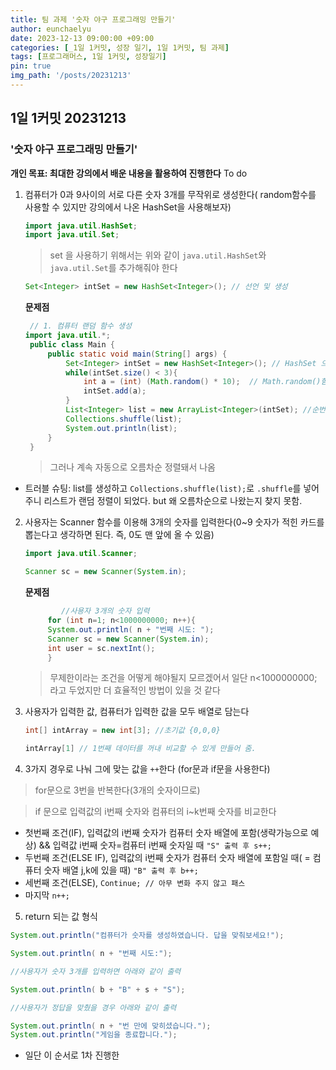 ```yaml
---
title: 팀 과제 '숫자 야구 프로그래밍 만들기'
author: eunchaelyu
date: 2023-12-13 09:00:00 +09:00
categories: [_1일 1커밋, 성장 일기, 1일 1커밋, 팀 과제]
tags: [프로그래머스, 1일 1커밋, 성장일기]
pin: true
img_path: '/posts/20231213'
---
```


## 1일 1커밋 20231213
### '숫자 야구 프로그래밍 만들기'
**개인 목표: 최대한 강의에서 배운 내용을 활용하여 진행한다**
To do
1. 컴퓨터가 0과 9사이의 서로 다른 숫자 3개를 무작위로 생성한다( random함수를 사용할 수 있지만 강의에서 나온 HashSet을 사용해보자)
   ```java
   import java.util.HashSet;
   import java.util.Set;
   ```
   > set 을 사용하기 위해서는 위와 같이 ``java.util.HashSet``와 ``java.util.Set``를 추가해줘야 한다
   ```java
   Set<Integer> intSet = new HashSet<Integer>(); // 선언 및 생성
   ```

   **문제점**    
   ```java
    // 1. 컴퓨터 랜덤 함수 생성
   import java.util.*;
    public class Main {
        public static void main(String[] args) {
            Set<Integer> intSet = new HashSet<Integer>(); // HashSet 으로 생성한 intSet 에 3번 돌면서 0~9까지의 수를 중복과 순서를 고려 하지 않고 랜덤 배열 한다.(HashSet 의 특징을 이용함)
            while(intSet.size() < 3){
                int a = (int) (Math.random() * 10);  // Math.random()함수는 0.xxxx ~ 0.9xxx(부동소수점 난수) 까지의 값을 반환하기 때문에 10을 곱해준다
                intSet.add(a);
            }
            List<Integer> list = new ArrayList<Integer>(intSet); //순번값(인덱스)로 값을 하나씩 조회 가능
            Collections.shuffle(list);
            System.out.println(list);
        }
    }
    ```    
   > 그러나 계속 자동으로 오름차순 정렬돼서 나옴    
  - 트러블 슈팅: list를 생성하고 ``Collections.shuffle(list);``로 ``.shuffle``를 넣어주니 리스트가 랜덤 정렬이 되었다. but 왜 오름차순으로 나왔는지 찾지 못함. 
   
2. 사용자는 Scanner 함수를 이용해 3개의 숫자를 입력한다(0~9 숫자가 적힌 카드를 뽑는다고 생각하면 된다. 즉, 0도 맨 앞에 올 수 있음)
   ```java
   import java.util.Scanner;
   ```
   ```java
   Scanner sc = new Scanner(System.in);
   ```

   **문제점**
   ```java
           //사용자 3개의 숫자 입력
        for (int n=1; n<1000000000; n++){
        System.out.println( n + "번째 시도: ");
        Scanner sc = new Scanner(System.in);
        int user = sc.nextInt();
        }
   ```
   > 무제한이라는 조건을 어떻게 해야될지 모르겠어서 일단 n<1000000000; 라고 두었지만 더 효율적인 방법이 있을 것 같다
   
3. 사용자가 입력한 값, 컴퓨터가 입력한 값을 모두 배열로 담는다
   ```java
   int[] intArray = new int[3]; //초기값 {0,0,0}
   ```
   ```java
   intArray[1] // 1번째 데이터를 꺼내 비교할 수 있게 만들어 줌.
   ```

   
4. 3가지 경우로 나눠 그에 맞는 값을 ``++``한다 (for문과 if문을 사용한다)    
> for문으로 3번을 반복한다(3개의 숫자이므로)    

> if 문으로 입력값의 i번째 숫자와 컴퓨터의 i~k번째 숫자를 비교한다     
- 첫번째 조건(IF), 입력값의 i번째 숫자가 컴퓨터 숫자 배열에 포함(생략가능으로 예상) && 입력값 i번째 숫자=컴퓨터 i번째 숫자일 때  ``"S" 출력 후 s++;``
- 두번째 조건(ELSE IF), 입력값의 i번째 숫자가 컴퓨터 숫자 배열에 포함일 때( = 컴퓨터 숫자 배열 j,k에 있을 때)  ``"B" 출력 후 b++;``
- 세번째 조건(ELSE), ``Continue; // 아무 변화 주지 않고 패스``
- 마지막 ``n++;``
  
5. return 되는 값 형식    

```java
System.out.println("컴퓨터가 숫자를 생성하였습니다. 답을 맞춰보세요!");

System.out.println( n + "번째 시도:");

//사용자가 숫자 3개를 입력하면 아래와 같이 출력

System.out.println( b + "B" + s + "S");

//사용자가 정답을 맞췄을 경우 아래와 같이 출력

System.out.println( n + "번 만에 맞히셨습니다.");
System.out.println("게임을 종료합니다.");
```

- 일단 이 순서로 1차 진행한

